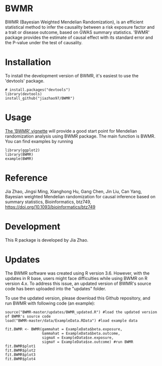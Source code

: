 # BWMR
BWMR (Bayesian Weighted Mendelian Randomization), is an efficient statistical method to infer the causality between a risk exposure factor and a trait or disease outcome, based on GWAS summary statistics. 'BWMR' package provides the estimate of causal effect with its standard error and the P-value under the test of causality.


# Installation
To install the development version of BWMR, it's easiest to use the 'devtools' package.
```
# install.packages("devtools")
library(devtools)
install_github("jiazhao97/BWMR")
```


# Usage
[The 'BWMR' vignette](https://github.com/jiazhao97/BWMR/blob/master/vignettes/BWMR_package.pdf?raw=true) will provide a good start point for Mendelian randomization analysis using BWMR package. The main function is BWMR. You can find examples by running
```
library(ggplot2)
library(BWMR)
example(BWMR)
```


# Reference
Jia Zhao, Jingsi Ming, Xianghong Hu, Gang Chen, Jin Liu, Can Yang, Bayesian weighted Mendelian randomization for causal inference based on summary statistics, Bioinformatics, btz749, https://doi.org/10.1093/bioinformatics/btz749


# Development
This R package is developed by Jia Zhao.


# Updates
The BWMR software was created using R version 3.6. However, with the updates in R base, users might face difficulties while using BWMR on R version 4.x. To address this issue, an updated version of BWMR's source code has been uploaded into the "updates" folder. 

To use the updated version, please download this Github repository, and run BWMR with following code (an example):
```
source("BWMR-master/updates/BWMR_updated.R") #load the updated version of BWMR's source code
load("BWMR-master/data/ExampleData.RData") #load example data

fit.BWMR <- BWMR(gammahat = ExampleData$beta.exposure,
                 Gammahat = ExampleData$beta.outcome,
                 sigmaX = ExampleData$se.exposure,
                 sigmaY = ExampleData$se.outcome) #run BWMR
fit.BWMR$plot1
fit.BWMR$plot2
fit.BWMR$plot3
fit.BWMR$plot4
```

